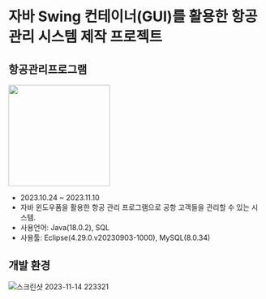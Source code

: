 # 자바 Swing 컨테이너(GUI)를 활용한 항공 관리 시스템 제작 프로젝트
## 항공관리프로그램
<img src="https://github.com/Lospel/airlinesProject/assets/115764991/8d568b4e-bc97-443f-8e9e-781335cf639b" width="200" height="200">

- 2023.10.24 ~ 2023.11.10
- 자바 윈도우폼을 활용한 항공 관리 프로그램으로 공항 고객들을 관리할 수 있는 시스템.
- 사용언어: Java(18.0.2), SQL
- 사용툴: Eclipse(4.29.0.v20230903-1000), MySQL(8.0.34)

## 개발 환경
![스크린샷 2023-11-14 223321](https://github.com/Lospel/airlinesProject/assets/115764991/cf177495-6825-4d0e-bda0-0d464e9a1d27)

